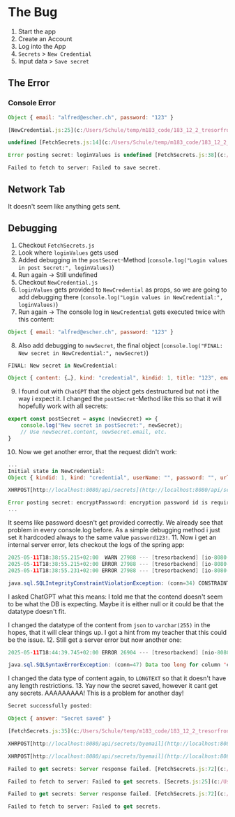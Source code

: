 # The Bug
1. Start the app
2. Create an Account
3. Log into the App
4. `Secrets` > `New Credential`
5. Input data > `Save secret`
## The Error
### Console Error
```js
Object { email: "alfred@escher.ch", password: "123" }

[NewCredential.js:25](c:/Users/Schule/temp/m183_code/183_12_2_tresorfrontend_rupe-master/src/pages/secret/NewCredential.js "View source in Debugger → c:/Users/Schule/temp/m183_code/183_12_2_tresorfrontend_rupe-master/src/pages/secret/NewCredential.js:25")  

undefined [FetchSecrets.js:14](c:/Users/Schule/temp/m183_code/183_12_2_tresorfrontend_rupe-master/src/comunication/FetchSecrets.js "View source in Debugger → c:/Users/Schule/temp/m183_code/183_12_2_tresorfrontend_rupe-master/src/comunication/FetchSecrets.js:14")  

Error posting secret: loginValues is undefined [FetchSecrets.js:38](c:/Users/Schule/temp/m183_code/183_12_2_tresorfrontend_rupe-master/src/comunication/FetchSecrets.js "View source in Debugger → c:/Users/Schule/temp/m183_code/183_12_2_tresorfrontend_rupe-master/src/comunication/FetchSecrets.js:38")  

Failed to fetch to server: Failed to save secret.
```
## Network Tab
It doesn't seem like anything gets sent.
## Debugging
1. Checkout `FetchSecrets.js`
2. Look where `loginValues` gets used
3. Added debugging in the `postSecret`-Method (`console.log("Login values in post Secret:", loginValues)`)
4. Run again -> Still undefined
5. Checkout `NewCredential.js`
6. `loginValues` gets provided to `NewCredential` as props, so we are going to add debugging there (`console.log("Login values in NewCredential:", loginValues)`)
7. Run again -> The console log in `NewCredential` gets executed twice with this content:
```js
Object { email: "alfred@escher.ch", password: "123" }
```
8. Also add debugging to `newSecret`, the final object (`console.log("FINAL: New secret in NewCredential:", newSecret)`)
```js
FINAL: New secret in NewCredential:

Object { content: {…}, kind: "credential", kindid: 1, title: "123", email: "alfred@escher.ch", encryptPassword: undefined }
```
9. I found out with `ChatGPT` that the object gets destructured but not i the way i expect it. I changed the `postSecret`-Method like this so that it will hopefully work with all secrets:
```js
export const postSecret = async (newSecret) => {
    console.log("New secret in postSecret:", newSecret);
    // Use newSecret.content, newSecret.email, etc.
}
```
10. Now we get another error, that the request didn't work:
```js
...
Initial state in NewCredential:
Object { kindid: 1, kind: "credential", userName: "", password: "", url: "" }

XHRPOST[http://localhost:8080/api/secrets](http://localhost:8080/api/secrets "http://localhost:8080/api/secrets")[HTTP/1.1 400 3ms]  

Error posting secret: encryptPassword: encryption password id is required. [FetchSecrets.js:38]
...
```
It seems like password doesn't get provided correctly. We already see that problem in every console.log before. As a simple debugging method i just set it hardcoded always to the same value `password123!`.
11. Now i get an internal server error, lets checkout the logs of the spring app:
```java
2025-05-11T18:38:55.215+02:00  WARN 27988 --- [tresorbackend] [io-8080-exec-10] o.h.engine.jdbc.spi.SqlExceptionHelper   : SQL Error: 4025, SQLState: 23000
2025-05-11T18:38:55.215+02:00 ERROR 27988 --- [tresorbackend] [io-8080-exec-10] o.h.engine.jdbc.spi.SqlExceptionHelper   : (conn=34) CONSTRAINT `secret.content` failed for `tresordb`.`secret`      
2025-05-11T18:38:55.231+02:00 ERROR 27988 --- [tresorbackend] [io-8080-exec-10] o.a.c.c.C.[.[.[/].[dispatcherServlet]    : Servlet.service() for servlet [dispatcherServlet] in context with path [] threw exception [Request processing failed: org.springframework.dao.DataIntegrityViolationException: could not execute statement [(conn=34) CONSTRAINT `secret.content` failed for `tresordb`.`secret`] [insert into secret (content,user_id) values (?,?)]; SQL [insert into secret (content,user_id) values (?,?)]; constraint [null]] with root cause

java.sql.SQLIntegrityConstraintViolationException: (conn=34) CONSTRAINT `secret.content` failed for `tresordb`.`secret`
```
I asked ChatGPT what this means: I told me that the contend doesn't seem to be what the DB is expecting. Maybe it is either null or it could be that the datatype doesn't fit.

I changed the datatype of the content from `json` to `varchar(255)` in the hopes, that it will clear things up. I got a hint from my teacher that this could be the issue.
12. Still get a server error but now another one:
```java
2025-05-11T18:44:39.745+02:00 ERROR 26904 --- [tresorbackend] [nio-8080-exec-3] o.a.c.c.C.[.[.[/].[dispatcherServlet]    : Servlet.service() for servlet [dispatcherServlet] in context with path [] threw exception [Request processing failed: org.springframework.dao.InvalidDataAccessResourceUsageException: could not execute statement [(conn=47) Data too long for column 'content' at row 1] [insert into secret (content,user_id) values (?,?)]; SQL [insert into secret (content,user_id) values (?,?)]] with root cause

java.sql.SQLSyntaxErrorException: (conn=47) Data too long for column 'content' at row 1
```
I changed the data type of content again, to `LONGTEXT` so that it doesn't have any length restrictions.
13. Yay now the secret saved, however it cant get any secrets. AAAAAAAAA! This is a problem for another day!
```js
Secret successfully posted:

Object { answer: "Secret saved" }

[FetchSecrets.js:35](c:/Users/Schule/temp/m183_code/183_12_2_tresorfrontend_rupe-master/src/comunication/FetchSecrets.js "View source in Debugger → c:/Users/Schule/temp/m183_code/183_12_2_tresorfrontend_rupe-master/src/comunication/FetchSecrets.js:35")  

XHRPOST[http://localhost:8080/api/secrets/byemail](http://localhost:8080/api/secrets/byemail "http://localhost:8080/api/secrets/byemail")[HTTP/1.1 500 71ms]  

XHRPOST[http://localhost:8080/api/secrets/byemail](http://localhost:8080/api/secrets/byemail "http://localhost:8080/api/secrets/byemail")[HTTP/1.1 500 68ms]  

Failed to get secrets: Server response failed. [FetchSecrets.js:72](c:/Users/Schule/temp/m183_code/183_12_2_tresorfrontend_rupe-master/src/comunication/FetchSecrets.js "View source in Debugger → c:/Users/Schule/temp/m183_code/183_12_2_tresorfrontend_rupe-master/src/comunication/FetchSecrets.js:72")  

Failed to fetch to server: Failed to get secrets. [Secrets.js:25](c:/Users/Schule/temp/m183_code/183_12_2_tresorfrontend_rupe-master/src/pages/secret/Secrets.js "View source in Debugger → c:/Users/Schule/temp/m183_code/183_12_2_tresorfrontend_rupe-master/src/pages/secret/Secrets.js:25")  

Failed to get secrets: Server response failed. [FetchSecrets.js:72](c:/Users/Schule/temp/m183_code/183_12_2_tresorfrontend_rupe-master/src/comunication/FetchSecrets.js "View source in Debugger → c:/Users/Schule/temp/m183_code/183_12_2_tresorfrontend_rupe-master/src/comunication/FetchSecrets.js:72")  

Failed to fetch to server: Failed to get secrets.
```
